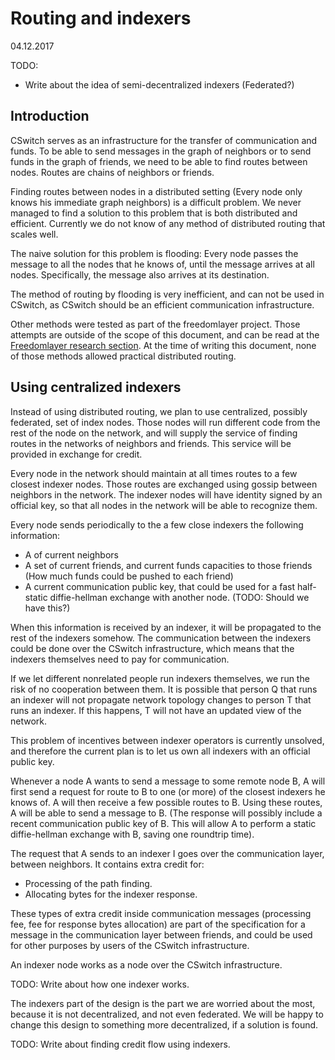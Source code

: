 # Routing and indexers

04.12.2017

TODO:

- Write about the idea of semi-decentralized indexers (Federated?)


## Introduction

CSwitch serves as an infrastructure for the transfer of communication and
funds.  To be able to send messages in the graph of neighbors or to send funds
in the graph of friends, we need to be able to find routes between
nodes. Routes are chains of neighbors or friends.

Finding routes between nodes in a distributed setting (Every node only knows his
immediate graph neighbors) is a difficult problem. We never managed to find a
solution to this problem that is both distributed and efficient. Currently we
do not know of any method of distributed routing that scales well.

The naive solution for this problem is flooding: Every node passes the message
to all the nodes that he knows of, until the message arrives at all nodes.
Specifically, the message also arrives at its destination.

The method of routing by flooding is very inefficient, and can not be used in
CSwitch, as CSwitch should be an efficient communication infrastructure.

Other methods were tested as part of the freedomlayer project. Those attempts
are outside of the scope of this document, and can be read at the 
[Freedomlayer research section](https://www.freedomlayer.org/pages/research.html).
At the time of writing this document, none of those methods allowed practical
distributed routing.


## Using centralized indexers

Instead of using distributed routing, we plan to use centralized, possibly
federated, set of index nodes. Those nodes will run different code from the
rest of the node on the network, and will supply the service of finding routes
in the networks of neighbors and friends. This service will be provided in
exchange for credit.

Every node in the network should maintain at all times routes to a few closest
indexer nodes. Those routes are exchanged using gossip between neighbors in the
network. The indexer nodes will have identity signed by an official key, so
that all nodes in the network will be able to recognize them.

Every node sends periodically to the a few close indexers the following
information:

- A of current neighbors 
- A set of current friends, and current funds capacities to those friends (How
    much funds could be pushed to each friend)
- A current communication public key, that could be used for a fast half-static
    diffie-hellman exchange with another node. (TODO: Should we have this?)

When this information is received by an indexer, it will be propagated to the
rest of the indexers somehow. The communication between the indexers could be
done over the CSwitch infrastructure, which means that the indexers themselves
need to pay for communication.

If we let different nonrelated people run indexers themselves, we run the risk
of no cooperation between them. It is possible that person Q that runs an
indexer will not propagate network topology changes to person T that runs an
indexer. If this happens, T will not have an updated view of the network.

This problem of incentives between indexer operators is currently unsolved, and
therefore the current plan is to let us own all indexers with an official
public key.


Whenever a node A wants to send a message to some remote node B, A will first
send a request for route to B to one (or more) of the closest indexers he knows
of. A will then receive a few possible routes to B. Using these routes, A will
be able to send a message to B. (The response will possibly include a recent
communication public key of B. This will allow A to perform a static
diffie-hellman exchange with B, saving one roundtrip time).

The request that A sends to an indexer I goes over the communication layer,
between neighbors. It contains extra credit for:

- Processing of the path finding.
- Allocating bytes for the indexer response.

These types of extra credit inside communication messages (processing fee, fee
for response bytes allocation) are part of the specification for a message in
the communication layer between friends, and could be used for other purposes
by users of the CSwitch infrastructure.


An indexer node works as a node over the CSwitch infrastructure. 

TODO: Write about how one indexer works.


The indexers part of the design is the part we are worried about the most,
because it is not decentralized, and not even federated. We will be happy to
change this design to something more decentralized, if a solution is found.


TODO: Write about finding credit flow using indexers.
